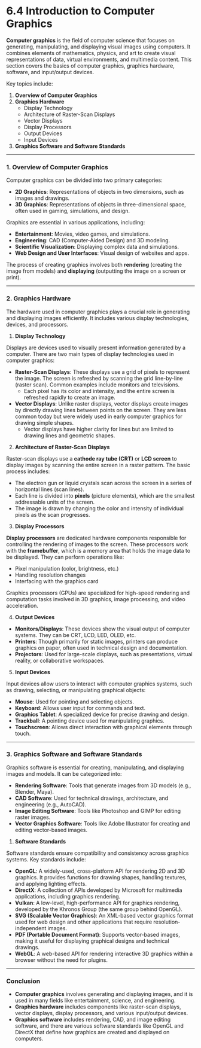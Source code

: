 # 6.4 Introduction to Computer Graphics

**Computer graphics** is the field of computer science that focuses on generating, manipulating, and displaying visual images using computers. It combines elements of mathematics, physics, and art to create visual representations of data, virtual environments, and multimedia content. This section covers the basics of computer graphics, graphics hardware, software, and input/output devices.

Key topics include:

1. **Overview of Computer Graphics**
2. **Graphics Hardware**
   * Display Technology
   * Architecture of Raster-Scan Displays
   * Vector Displays
   * Display Processors
   * Output Devices
   * Input Devices
3. **Graphics Software and Software Standards**

***

### **1. Overview of Computer Graphics**

Computer graphics can be divided into two primary categories:

* **2D Graphics**: Representations of objects in two dimensions, such as images and drawings.
* **3D Graphics**: Representations of objects in three-dimensional space, often used in gaming, simulations, and design.

Graphics are essential in various applications, including:

* **Entertainment**: Movies, video games, and simulations.
* **Engineering**: CAD (Computer-Aided Design) and 3D modeling.
* **Scientific Visualization**: Displaying complex data and simulations.
* **Web Design and User Interfaces**: Visual design of websites and apps.

The process of creating graphics involves both **rendering** (creating the image from models) and **displaying** (outputting the image on a screen or print).

***

### **2. Graphics Hardware**

The hardware used in computer graphics plays a crucial role in generating and displaying images efficiently. It includes various display technologies, devices, and processors.

1. **Display Technology**

Displays are devices used to visually present information generated by a computer. There are two main types of display technologies used in computer graphics:

* **Raster-Scan Displays**: These displays use a grid of pixels to represent the image. The screen is refreshed by scanning the grid line-by-line (raster scan). Common examples include monitors and televisions.
  * Each pixel has its color and intensity, and the entire screen is refreshed rapidly to create an image.
* **Vector Displays**: Unlike raster displays, vector displays create images by directly drawing lines between points on the screen. They are less common today but were widely used in early computer graphics for drawing simple shapes.
  * Vector displays have higher clarity for lines but are limited to drawing lines and geometric shapes.

2. **Architecture of Raster-Scan Displays**

Raster-scan displays use a **cathode ray tube (CRT)** or **LCD screen** to display images by scanning the entire screen in a raster pattern. The basic process includes:

* The electron gun or liquid crystals scan across the screen in a series of horizontal lines (scan lines).
* Each line is divided into **pixels** (picture elements), which are the smallest addressable units of the screen.
* The image is drawn by changing the color and intensity of individual pixels as the scan progresses.

3. **Display Processors**

**Display processors** are dedicated hardware components responsible for controlling the rendering of images to the screen. These processors work with the **framebuffer**, which is a memory area that holds the image data to be displayed. They can perform operations like:

* Pixel manipulation (color, brightness, etc.)
* Handling resolution changes
* Interfacing with the graphics card

Graphics processors (GPUs) are specialized for high-speed rendering and computation tasks involved in 3D graphics, image processing, and video acceleration.

4. **Output Devices**

* **Monitors/Displays**: These devices show the visual output of computer systems. They can be CRT, LCD, LED, OLED, etc.
* **Printers**: Though primarily for static images, printers can produce graphics on paper, often used in technical design and documentation.
* **Projectors**: Used for large-scale displays, such as presentations, virtual reality, or collaborative workspaces.

5. **Input Devices**

Input devices allow users to interact with computer graphics systems, such as drawing, selecting, or manipulating graphical objects:

* **Mouse**: Used for pointing and selecting objects.
* **Keyboard**: Allows user input for commands and text.
* **Graphics Tablet**: A specialized device for precise drawing and design.
* **Trackball**: A pointing device used for manipulating graphics.
* **Touchscreen**: Allows direct interaction with graphical elements through touch.

***

### **3. Graphics Software and Software Standards**

Graphics software is essential for creating, manipulating, and displaying images and models. It can be categorized into:

* **Rendering Software**: Tools that generate images from 3D models (e.g., Blender, Maya).
* **CAD Software**: Used for technical drawings, architecture, and engineering (e.g., AutoCAD).
* **Image Editing Software**: Tools like Photoshop and GIMP for editing raster images.
* **Vector Graphics Software**: Tools like Adobe Illustrator for creating and editing vector-based images.

1. **Software Standards**

Software standards ensure compatibility and consistency across graphics systems. Key standards include:

* **OpenGL**: A widely-used, cross-platform API for rendering 2D and 3D graphics. It provides functions for drawing shapes, handling textures, and applying lighting effects.
* **DirectX**: A collection of APIs developed by Microsoft for multimedia applications, including graphics rendering.
* **Vulkan**: A low-level, high-performance API for graphics rendering, developed by the Khronos Group (the same group behind OpenGL).
* **SVG (Scalable Vector Graphics)**: An XML-based vector graphics format used for web design and other applications that require resolution-independent images.
* **PDF (Portable Document Format)**: Supports vector-based images, making it useful for displaying graphical designs and technical drawings.
* **WebGL**: A web-based API for rendering interactive 3D graphics within a browser without the need for plugins.

***

### Conclusion

* **Computer graphics** involves generating and displaying images, and it is used in many fields like entertainment, science, and engineering.
* **Graphics hardware** includes components like raster-scan displays, vector displays, display processors, and various input/output devices.
* **Graphics software** includes rendering, CAD, and image editing software, and there are various software standards like OpenGL and DirectX that define how graphics are created and displayed on computers.

